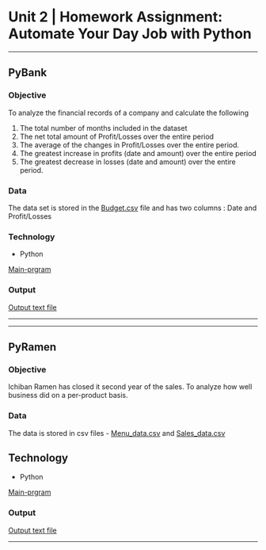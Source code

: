 # **Unit 2 | Homework Assignment: Automate Your Day Job with Python**
---
## **PyBank**

### **Objective**
To analyze the financial records of a company and calculate the following
1.  The total number of months included in the dataset
2.  The net total amount of Profit/Losses over the entire period
3. The average of the changes in Profit/Losses over the entire period.
4. The greatest increase in profits (date and amount) over the entire period
5. The greatest decrease in losses (date and amount) over the entire period.

### **Data**
The data set is stored in the [Budget.csv](PyBank/Data/budget_data.csv) file and has two columns : Date and Profit/Losses

### **Technology**
*  Python 


[Main-prgram](/PyBank/main.ipynb)

### **Output**

[Output text file ](/PyBank/Output.txt)


---
---

## **PyRamen**

### **Objective**
Ichiban Ramen has closed it second year of the sales. To analyze how well  business did on a per-product basis.

### **Data**

The data is stored in csv files - [Menu_data.csv](PyRamen/Data/menu_data.csv) and [Sales_data.csv](Pyramen/Data/sales_data.csv)

## **Technology**
*  Python 

[Main-prgram](/PyRamen/main2.ipynb)

### **Output**

[Output text file ](/PyRamen/Output2.txt)

---









